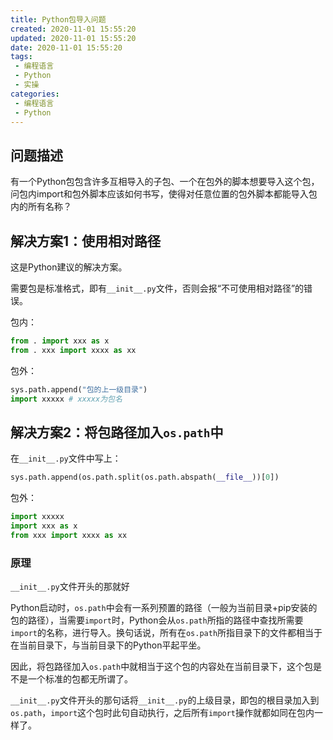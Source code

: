 ```yaml
---
title: Python包导入问题
created: 2020-11-01 15:55:20
updated: 2020-11-01 15:55:20
date: 2020-11-01 15:55:20
tags: 
 - 编程语言
 - Python
 - 实操
categories: 
 - 编程语言
 - Python
---
```


## 问题描述

有一个Python包包含许多互相导入的子包、一个在包外的脚本想要导入这个包，问包内import和包外脚本应该如何书写，使得对任意位置的包外脚本都能导入包内的所有名称？

## 解决方案1：使用相对路径

这是Python建议的解决方案。

需要包是标准格式，即有`__init__.py`文件，否则会报“不可使用相对路径”的错误。

包内：

```python
from . import xxx as x
from . xxx import xxxx as xx
```

包外：

```python
sys.path.append("包的上一级目录")
import xxxxx # xxxxx为包名
```

## 解决方案2：将包路径加入`os.path`中

在`__init__.py`文件中写上：

```python
sys.path.append(os.path.split(os.path.abspath(__file__))[0])
```

包外：

```python
import xxxxx
import xxx as x
from xxx import xxxx as xx
```

### 原理

`__init__.py`文件开头的那就好

Python启动时，`os.path`中会有一系列预置的路径（一般为当前目录+pip安装的包的路径），当需要`import`时，Python会从`os.path`所指的路径中查找所需要`import`的名称，进行导入。换句话说，所有在`os.path`所指目录下的文件都相当于在当前目录下，与当前目录下的Python平起平坐。

因此，将包路径加入`os.path`中就相当于这个包的内容处在当前目录下，这个包是不是一个标准的包都无所谓了。

`__init__.py`文件开头的那句话将`__init__.py`的上级目录，即包的根目录加入到`os.path`，`import`这个包时此句自动执行，之后所有`import`操作就都如同在包内一样了。